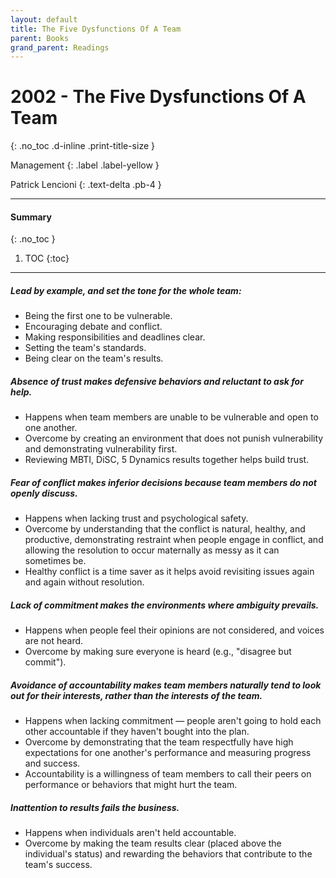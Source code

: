 ```yaml
---
layout: default
title: The Five Dysfunctions Of A Team 
parent: Books
grand_parent: Readings
---
```


# 2002 - The Five Dysfunctions Of A Team
{: .no_toc .d-inline .print-title-size }

Management
{: .label .label-yellow }

Patrick Lencioni
{: .text-delta .pb-4 }

---

#### Summary 
{: .no_toc }

1. TOC
{:toc}

---

##### Lead by example, and set the tone for the whole team:
- Being the first one to be vulnerable.
- Encouraging debate and conflict.
- Making responsibilities and deadlines clear.
- Setting the team's standards.
- Being clear on the team's results.

##### Absence of trust makes defensive behaviors and reluctant to ask for help.
- Happens when team members are unable to be vulnerable and open to one another.
- Overcome by creating an environment that does not punish vulnerability and demonstrating vulnerability first.
- Reviewing MBTI, DiSC, 5 Dynamics results together helps build trust.

##### Fear of conflict makes inferior decisions because team members do not openly discuss.
- Happens when lacking trust and psychological safety.
- Overcome by understanding that the conflict is natural, healthy, and productive, demonstrating restraint when people engage in conflict, and allowing the resolution to occur maternally as messy as it can sometimes be.
- Healthy conflict is a time saver as it helps avoid revisiting issues again and again without resolution.

##### Lack of commitment makes the environments where ambiguity prevails.
- Happens when people feel their opinions are not considered, and voices are not heard.
- Overcome by making sure everyone is heard (e.g., "disagree but commit").

##### Avoidance of accountability makes team members naturally tend to look out for their interests, rather than the interests of the team.
- Happens when lacking commitment — people aren't going to hold each other accountable if they haven't bought into the plan.
- Overcome by demonstrating that the team respectfully have high expectations for one another's performance and measuring progress and success.
- Accountability is a willingness of team members to call their peers on performance or behaviors that might hurt the team.

##### Inattention to results fails the business.
- Happens when individuals aren't held accountable.
- Overcome by making the team results clear (placed above the individual's status) and rewarding the behaviors that contribute to the team's success.